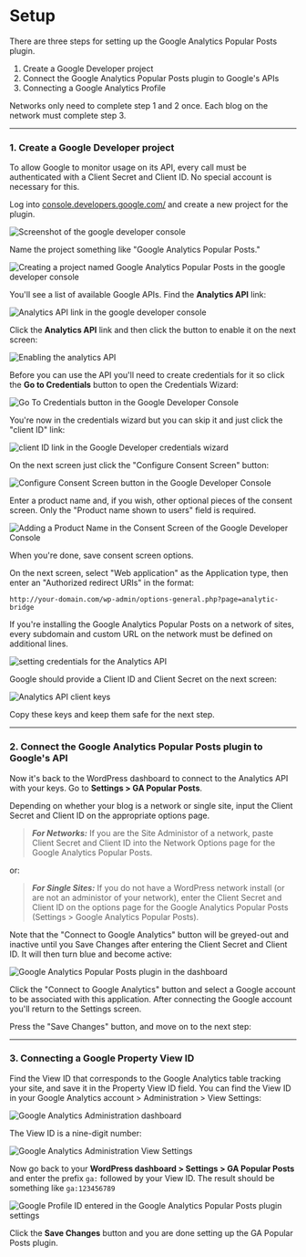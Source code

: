# Setup

There are three steps for setting up the Google Analytics Popular Posts plugin.

 1. Create a Google Developer project
 2. Connect the Google Analytics Popular Posts plugin to Google's APIs
 3. Connecting a Google Analytics Profile

Networks only need to complete step 1 and 2 once. Each blog on the network must
complete step 3.

---

### 1. Create a Google Developer project

To allow Google to monitor usage on its API, every call must be authenticated with a Client Secret and Client ID. No special account is necessary for this.

Log into [console.developers.google.com/](https://console.developers.google.com/) and create a new project for the plugin. 

![Screenshot of the google developer console](img/google-developer-console.png)

Name the project something like "Google Analytics Popular Posts."

![Creating a project named Google Analytics Popular Posts in the google developer console](img/new-google-dev-project.png)

You'll see a list of available Google APIs. Find the **Analytics API** link:

![Analytics API link in the google developer console](img/analytics-api-link.png)

Click the **Analytics API** link and then click the button to enable it on the next screen:

![Enabling the analytics API](img/enable-analytics-api.png)

Before you can use the API you'll need to create credentials for it so click the **Go to Credentials** button to open the Credentials Wizard:

![Go To Credentials button in the Google Developer Console](img/go-to-credentials.png)

You're now in the credentials wizard but you can skip it and just click the "client ID" link:

![client ID link in the Google Developer credentials wizard](img/Credentials-wizard-Google-Analytics.png)

On the next screen just click the "Configure Consent Screen" button:

![Configure Consent Screen button in the Google Developer Console](img/configure-consent-button.png)

Enter a product name and, if you wish, other optional pieces of the consent screen. Only the "Product name shown to users" field is required.

![Adding a Product Name in the Consent Screen of the Google Developer Console](img/ga-popular-posts-credentials-consent-screen.png)

When you're done, save consent screen options.

On the next screen, select "Web application" as the Application type, then enter an "Authorized redirect URIs" in the format: 

	http://your-domain.com/wp-admin/options-general.php?page=analytic-bridge

If you're installing the Google Analytics Popular Posts on a network of sites, every subdomain and custom URL on the network must be defined on additional lines.

![setting credentials for the Analytics API](img/setting-credentials.png)

Google should provide a Client ID and Client Secret on the next screen:

![Analytics API client keys](img/oauth-client-keys.png)

Copy these keys and keep them safe for the next step.

---

### 2. Connect the Google Analytics Popular Posts plugin to Google's API

Now it's back to the WordPress dashboard to connect to the Analytics API with your keys. Go to **Settings > GA Popular Posts**.

Depending on whether your blog is a network or single site, input the Client Secret and Client ID on the appropriate options page.

 > ___For Networks:___ If you are the Site Administor of a network, paste Client Secret and Client ID into the Network Options page for the Google Analytics Popular Posts.

or:

 > ___For Single Sites:___ If you do not have a WordPress network install (or are not an administor of your network), enter the Client Secret and Client ID on the options page for the Google Analytics Popular Posts (Settings > Google Analytics Popular Posts).

 Note that the "Connect to Google Analytics" button will be greyed-out and inactive until you Save Changes after entering the Client Secret and Client ID. It will then turn blue and become active:

![Google Analytics Popular Posts plugin in the dashboard](img/ga-popular-posts-settings.png)

Click the "Connect to Google Analytics" button and select a Google account to be associated with this application. After connecting the Google account you'll return to the Settings screen.

Press the "Save Changes" button, and move on to the next step:

---

### 3.  Connecting a Google Property View ID

 Find the View ID that corresponds to the Google Analytics table tracking your site, and save it in the Property View ID field. You can find the View ID in your Google Analytics account > Administration > View Settings: 

![Google Analytics Administration dashboard](img/analytics-admin-dashboard.png)

The View ID is a nine-digit number: 

![Google Analytics Administration View Settings](img/analytics-view-settings.png)

Now go back to your **WordPress dashboard > Settings > GA Popular Posts** and enter the prefix `ga:` followed by your View ID. The result should be something like `ga:123456789`

![Google Profile ID entered in the Google Analytics Popular Posts plugin settings](img/ga-popular-posts-settings-3.png)

Click the **Save Changes** button and you are done setting up the GA Popular Posts plugin.
